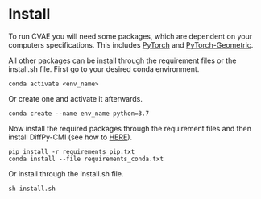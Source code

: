 # Install

To run CVAE you will need some packages, which are dependent on your computers specifications. 
This includes [PyTorch](https://pytorch.org/) and [PyTorch-Geometric](https://pytorch-geometric.readthedocs.io/en/latest/notes/installation.html).

All other packages can be install through the requirement files or the install.sh file. 
First go to your desired conda environment.
 ```
conda activate <env_name>
``` 
Or create one and activate it afterwards.
```
conda create --name env_name python=3.7
``` 
Now install the required packages through the requirement files and then install DiffPy-CMI (see how to [HERE](https://www.diffpy.org/products/diffpycmi/index.html)).
```
pip install -r requirements_pip.txt
conda install --file requirements_conda.txt
``` 
Or install through the install.sh file.
```
sh install.sh
``` 

